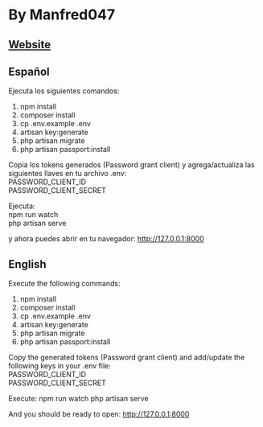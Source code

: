 # By Manfred047
## [Website](https://laravel-quasar.manfred047.com/)

## Español
Ejecuta los siguientes comandos:

1. npm install
2. composer install
3. cp .env.example .env
4. artisan key:generate
5. php artisan migrate
6. php artisan passport:install

Copia los tokens generados (Password grant client) y agrega/actualiza las siguientes llaves en tu archivo .env:\
 PASSWORD_CLIENT_ID \
 PASSWORD_CLIENT_SECRET

Ejecuta:\
npm run watch\
php artisan serve

y ahora puedes abrir en tu navegador: http://127.0.0.1:8000

## English

Execute the following commands:
1. npm install
2. composer install
3. cp .env.example .env
4. artisan key:generate
5. php artisan migrate
6. php artisan passport:install

Copy the generated tokens (Password grant client) and add/update the following keys in your .env file:\
 PASSWORD_CLIENT_ID \
 PASSWORD_CLIENT_SECRET

Execute:
npm run watch
php artisan serve

And you should be ready to open: http://127.0.0.1:8000
